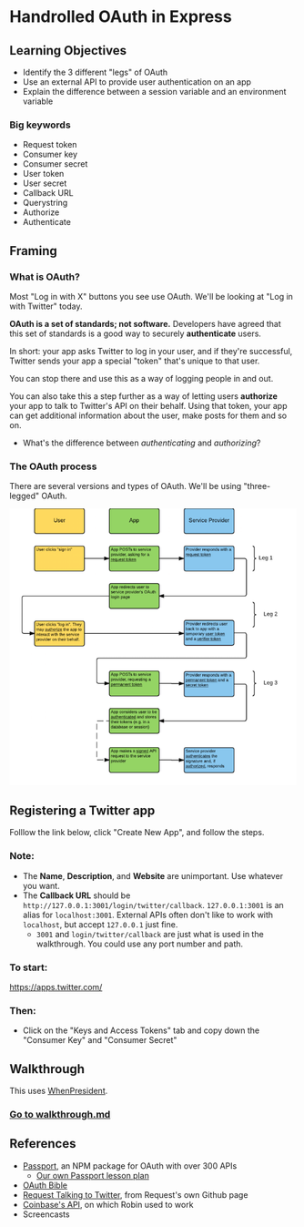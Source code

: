 # Handrolled OAuth in Express

## Learning Objectives

- Identify the 3 different "legs" of OAuth
- Use an external API to provide user authentication on an app
- Explain the difference between a session variable and an environment variable

### Big keywords

- Request token
- Consumer key
- Consumer secret
- User token
- User secret
- Callback URL
- Querystring
- Authorize
- Authenticate

## Framing

### What is OAuth?

Most "Log in with X" buttons you see use OAuth. We'll be looking at "Log in with Twitter" today.

**OAuth is a set of standards; not software.** Developers have agreed that this set of standards is a good way to securely **authenticate** users.

In short: your app asks Twitter to log in your user, and if they're successful, Twitter sends your app a special "token" that's unique to that user.

You can stop there and use this as a way of logging people in and out.

You can also take this a step further as a way of letting users **authorize** your app to talk to Twitter's API on their behalf. Using that token, your app can get additional information about the user, make posts for them and so on.

- What's the difference between *authenticating* and *authorizing*?

### The OAuth process

There are several versions and types of OAuth. We'll be using "three-legged" OAuth.

![#](images/oauth.png)

## Registering a Twitter app

Folllow the link below, click "Create New App", and follow the steps.

### Note:

- The **Name**, **Description**, and **Website** are unimportant. Use whatever you want.
- The **Callback URL** should be `http://127.0.0.1:3001/login/twitter/callback`. `127.0.0.1:3001` is an alias for `localhost:3001`. External APIs often don't like to work with `localhost`, but accept `127.0.0.1` just fine.
  - `3001` and `login/twitter/callback` are just what is used in the walkthrough. You could use any port number and path.

### To start:

https://apps.twitter.com/

### Then:

- Click on the "Keys and Access Tokens" tab and copy down the "Consumer Key" and "Consumer Secret"

## Walkthrough

This uses [WhenPresident](https://github.com/ga-wdi-exercises/whenpresident).

### [Go to walkthrough.md](walkthrough.md)

## References

- [Passport](http://passportjs.org/), an NPM package for OAuth with over 300 APIs
  - [Our own Passport lesson plan](https://github.com/ga-wdi-lessons/express-passport)
- [OAuth Bible](http://oauthbible.com/)
- [Request Talking to Twitter](https://github.com/request/request#oauth-signing), from Request's own Github page
- [Coinbase's API](https://developers.coinbase.com/docs/wallet/coinbase-connect/integrating), on which Robin used to work
- Screencasts
